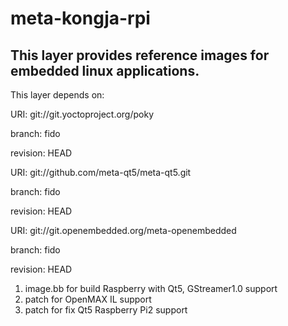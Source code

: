 # meta-kongja-rpi

This layer provides reference images for embedded linux applications.
---------------------------------------------------------------------

This layer depends on:

URI: git://git.yoctoproject.org/poky

branch: fido

revision: HEAD

URI: git://github.com/meta-qt5/meta-qt5.git

branch: fido

revision: HEAD

URI: git://git.openembedded.org/meta-openembedded

branch: fido

revision: HEAD


1. image.bb for build Raspberry with Qt5, GStreamer1.0 support 
2. patch for OpenMAX IL support 
3. patch for fix Qt5 Raspberry Pi2 support
